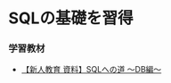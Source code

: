 # SQLの基礎を習得

### 学習教材
- [【新人教育 資料】SQLへの道 〜DB編〜][url]

[url]: https://qiita.com/devopsCoordinator/items/9b70e506150888e190be